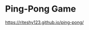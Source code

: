 # Ping-Pong Game
<a href="https://riteshy123.github.io/ping-pong/">https://riteshy123.github.io/ping-pong/</a>
